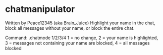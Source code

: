 # chatmanipulator
Written by Peace12345 (aka Brain_Juice)
Highlight your name in the chat, block all messages without your name, or block the entire chat.

Command:
.chatmode 1/2/3/4
1 = no change, 2 = your name is highlighted, 3 = messages not containing your name are blocked, 4 = all messages blocked
